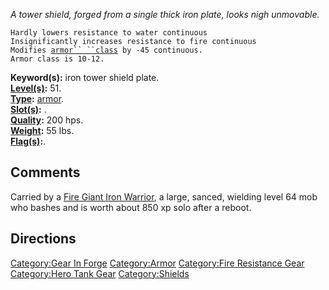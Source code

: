 *A tower shield, forged from a single thick iron plate, looks nigh
unmovable.*

`Hardly lowers resistance to water continuous`  
`Insignificantly increases resistance to fire continuous`  
`Modifies `[`armor`` ``class`](Armor_Class "wikilink")` by -45 continuous.`  
`Armor class is 10-12.`

**Keyword(s):** iron tower shield plate.  
**[Level(s)](Object_Level "wikilink"):** 51.  
**[Type](:Category:_Object_Types "wikilink"):**
[armor](:Category:_Armor "wikilink").  
**[Slot(s)](Object_Slots "wikilink"):** <held in offhand>.  
**[Quality](Object_Quality "wikilink"):** 200 hps.  
**[Weight](Object_Weight "wikilink"):** 55 lbs.  
**[Flag(s)](:Category:_Object_Flags "wikilink"):**.  

## Comments

Carried by a [Fire Giant Iron
Warrior](Fire_Giant_Iron_Warrior "wikilink"), a large, sanced, wielding
level 64 mob who bashes and is worth about 850 xp solo after a reboot.

## Directions

[Category:Gear In Forge](Category:Gear_In_Forge "wikilink")
[Category:Armor](Category:Armor "wikilink") [Category:Fire Resistance
Gear](Category:Fire_Resistance_Gear "wikilink") [Category:Hero Tank
Gear](Category:Hero_Tank_Gear "wikilink")
[Category:Shields](Category:Shields "wikilink")
